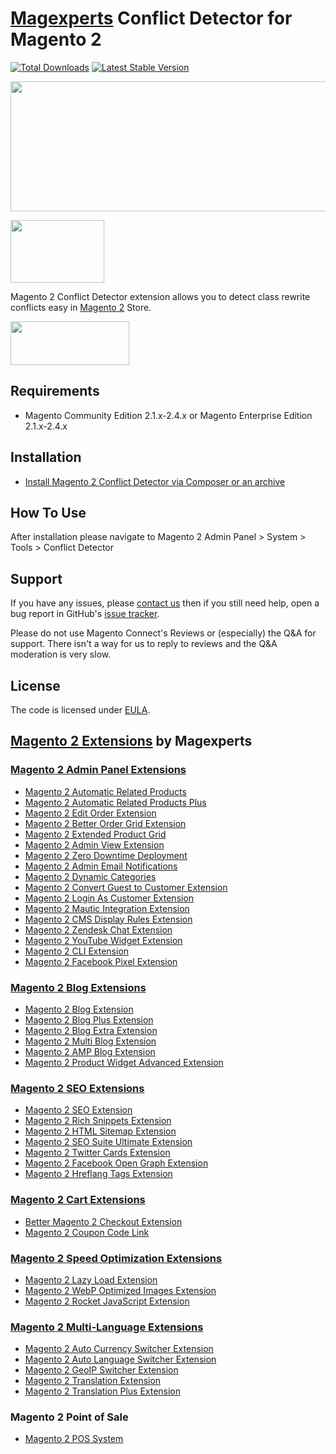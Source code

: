 # [Magexperts](http://magexperts.com/) Conflict Detector for Magento 2


[![Total Downloads](https://poser.pugx.org/magexperts/module-conflict-detector/downloads)](https://packagist.org/packages/magexperts/module-conflict-detector)
[![Latest Stable Version](https://poser.pugx.org/magexperts/module-conflict-detector/v/stable)](https://packagist.org/packages/magexperts/module-conflict-detector)

<a href="https://www.comebackalive.in.ua/donate"><img width="830" height="208" src="https://cm.magexperts.com/blog/support-ukraine.png"></a>

<img width="150" height="100" src="https://magexperts.com/media/wysiwyg/made_in_ukraine.jpg">


Magento 2 Conflict Detector extension allows you to detect class rewrite conflicts easy in [Magento 2](http://magento.com/) Store.


<a href="https://magexperts.com/magento2-conflict-detector"><img width="190" height="70" src="https://magexperts.com/media/wysiwyg/download-now_1.png"></a>

## Requirements
  * Magento Community Edition 2.1.x-2.4.x or Magento Enterprise Edition 2.1.x-2.4.x
  
## Installation
  * [Install Magento 2 Conflict Detector via Composer or an archive](https://magexperts.com/blog/conflict-detector-for-magento-2-installation)

## How To Use
After installation please navigate to Magento 2 Admin Panel > System > Tools > Conflict Detector

## Support
If you have any issues, please [contact us](mailto:support@magexperts.com)
then if you still need help, open a bug report in GitHub's
[issue tracker](https://github.com/magexperts/module-conflict-detector/issues).

Please do not use Magento Connect's Reviews or (especially) the Q&A for support.
There isn't a way for us to reply to reviews and the Q&A moderation is very slow.


## License
The code is licensed under [EULA](https://magexperts.com/end-user-license-agreement).

## [Magento 2 Extensions](https://magexperts.com/magento-2-extensions) by Magexperts
### [Magento 2 Admin Panel Extensions](https://magexperts.com/magento-2-extensions/admin-extensions)
  * [Magento 2 Automatic Related Products](https://magexperts.com/magento-2-automatic-related-products)
  * [Magento 2 Automatic Related Products Plus](https://magexperts.com/magento-2-automatic-related-products/pricing)
  * [Magento 2 Edit Order Extension](https://magexperts.com/magento-2-edit-order-extension)
  * [Magento 2 Better Order Grid Extension](https://magexperts.com/magento-2-better-order-grid-extension)
  * [Magento 2 Extended Product Grid](https://magexperts.com/magento-2-product-grid-inline-editor)
  * [Magento 2 Admin View Extension](https://magexperts.com/magento-2-admin-view-extension)
  * [Magento 2 Zero Downtime Deployment](https://magexperts.com/blog/magento-2-zero-downtime-deployment)
  * [Magento 2 Admin Email Notifications](https://magexperts.com/magento-2-admin-email-notifications)
  * [Magento 2 Dynamic Categories](https://magexperts.com/magento-2-dynamic-categories)
  * [Magento 2 Convert Guest to Customer Extension](https://magexperts.com/magento2-convert-guest-to-customer)
  * [Magento 2 Login As Customer Extension](https://magexperts.com/login-as-customer-magento-2-extension)
  * [Magento 2 Mautic Integration Extension](https://magexperts.com/magento-2-mautic-extension)
  * [Magento 2 CMS Display Rules Extension](https://magexperts.com/magento-2-cms-display-rules-extension)
  * [Magento 2 Zendesk Chat Extension](https://magexperts.com/magento-2-zendesk-chat-extension)
  * [Magento 2 YouTube Widget Extension](https://magexperts.com/magento2-youtube-extension)
  * [Magento 2 CLI Extension](https://magexperts.com/magento2-cli-extension)
  * [Magento 2 Facebook Pixel Extension](https://magexperts.com/magento-2-facebook-pixel-extension)

### [Magento 2 Blog Extensions](https://magexperts.com/magento-2-extensions/blog-extensions)

  * [Magento 2 Blog Extension](https://magexperts.com/magento2-blog-extension)
  * [Magento 2 Blog Plus Extension](https://magexperts.com/magento2-blog-extension/pricing)
  * [Magento 2 Blog Extra Extension](https://magexperts.com/magento2-blog-extension/pricing)
  * [Magento 2 Multi Blog Extension](https://magexperts.com/magento-2-multi-blog-extension)
  * [Magento 2 AMP Blog Extension](https://magexperts.com/magento-2-amp-blog-extension)
  * [Magento 2 Product Widget Advanced Extension](https://magexperts.com/magento-2-product-widget)


### [Magento 2 SEO Extensions](https://magexperts.com/magento-2-extensions/magento-2-seo-extensions)

  * [Magento 2 SEO Extension](https://magexperts.com/magento-2-seo-extension)
  * [Magento 2 Rich Snippets Extension](https://magexperts.com/magento-2-rich-snippets)
  * [Magento 2 HTML Sitemap Extension](https://magexperts.com/magento-2-html-sitemap-extension)
  * [Magento 2 SEO Suite Ultimate Extension](https://magexperts.com/magento-2-seo-suite-ultimate-extension)
  * [Magento 2 Twitter Cards Extension](https://magexperts.com/magento-2-twitter-cards-extension)
  * [Magento 2 Facebook Open Graph Extension](https://magexperts.com/magento-2-open-graph-extension-og-tags)
  * [Magento 2 Hreflang Tags Extension](https://magexperts.com/magento2-alternate-hreflang-extension)

### [Magento 2 Cart Extensions](https://magexperts.com/magento-2-extensions/cart-extensions)

  * [Better Magento 2 Checkout Extension](https://magexperts.com/better-magento-2-checkout-extension)
  * [Magento 2 Coupon Code Link](https://magexperts.com/magento-2-coupon-code-link)

### [Magento 2 Speed Optimization Extensions](https://magexperts.com/magento-2-extensions/speed-optimization-extensions)

  * [Magento 2 Lazy Load Extension](https://magexperts.com/magento-2-image-lazy-load-extension)
  * [Magento 2 WebP Optimized Images Extension](https://magexperts.com/magento-2-webp-optimized-images)
  * [Magento 2 Rocket JavaScript Extension](https://magexperts.com/rocket-javascript-deferred-javascript)

### [Magento 2 Multi-Language Extensions](https://magexperts.com/magento-2-extensions/multi-language-extensions)

  * [Magento 2 Auto Currency Switcher Extension](https://magexperts.com/magento-2-currency-switcher-auto-currency-by-country)
  * [Magento 2 Auto Language Switcher Extension](https://magexperts.com/magento-2-auto-language-switcher)
  * [Magento 2 GeoIP Switcher Extension](https://magexperts.com/magento-2-geoip-switcher-extension)
  * [Magento 2 Translation Extension](https://magexperts.com/magento-2-translation-extension)
  * [Magento 2 Translation Plus Extension](https://magexperts.com/magento-2-translation-extension/pricing)

  ### Magento 2 Point of Sale
  * [Magento 2 POS System](https://magexperts.com/magento-pos-system)

